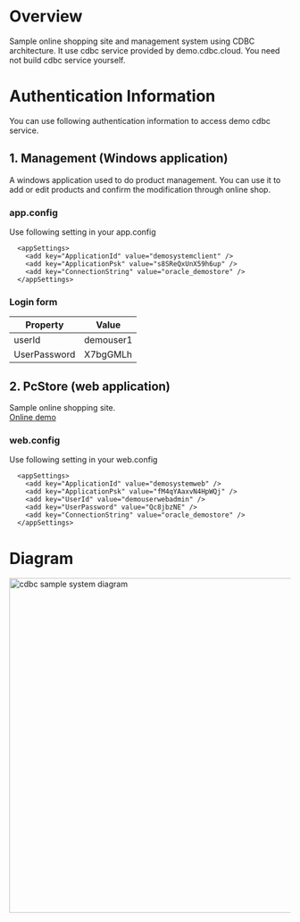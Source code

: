 # Overview
Sample online shopping site and management system using CDBC architecture.
It use cdbc service provided by demo.cdbc.cloud. You need not build cdbc service yourself.

# Authentication Information
 You can use following authentication information to access demo cdbc service.

## 1. Management (Windows application)
A windows application used to do product management.
You can use it to add or edit products and confirm the modification through online shop.
### app.config
Use following setting in your app.config
```
  <appSettings>
    <add key="ApplicationId" value="demosystemclient" />
    <add key="ApplicationPsk" value="s8SReQxUnX59h6up" />
    <add key="ConnectionString" value="oracle_demostore" />
  </appSettings>
``` 

### Login form
|Property|Value|
----|---- 
| userId |demouser1|
| UserPassword |X7bgGMLh|
 

##  2. PcStore  (web application)
Sample online shopping site.  
[Online demo](https://demo.cdbc.cloud/pcstore/)
### web.config
Use following setting in your web.config

```
  <appSettings>
    <add key="ApplicationId" value="demosystemweb" />
    <add key="ApplicationPsk" value="fM4qYAaxvN4HpWQj" />
    <add key="UserId" value="demouserwebadmin" />
    <add key="UserPassword" value="Qc8jbzNE" />
    <add key="ConnectionString" value="oracle_demostore" />
  </appSettings>
```

# Diagram
<img src="https://www.cdbc.cloud/img/github/cdbcsystemsample.png" alt="cdbc sample system diagram" width="600" title="cdbc sample system diagram">


